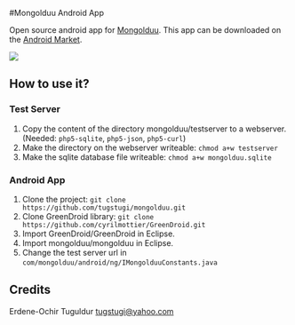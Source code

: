 #Mongolduu Android App

Open source android app for [Mongolduu](http://www.mongolduu.com/). This app can be downloaded on the [Android Market](https://market.android.com/details?id=com.mongolduu.android.ng).

[![](http://1.bp.blogspot.com/-mmUPvDciJPU/TqB-DSfLJuI/AAAAAAAAAE0/wbJbX80tcnc/s1600/mongolduu.png)](http://1.bp.blogspot.com/-mmUPvDciJPU/TqB-DSfLJuI/AAAAAAAAAE0/wbJbX80tcnc/s1600/mongolduu.png)

## How to use it?

### Test Server
1. Copy the content of the directory mongolduu/testserver to a webserver. (Needed: `php5-sqlite`, `php5-json`, `php5-curl`)
2. Make the directory on the webserver writeable: `chmod a+w testserver`
3. Make the sqlite database file writeable: `chmod a+w mongolduu.sqlite`

### Android App
1. Clone the project: `git clone https://github.com/tugstugi/mongolduu.git`
2. Clone GreenDroid library: `git clone https://github.com/cyrilmottier/GreenDroid.git`
3. Import GreenDroid/GreenDroid in Eclipse.
4. Import mongolduu/mongolduu in Eclipse.
5. Change the test server url in `com/mongolduu/android/ng/IMongolduuConstants.java`

## Credits
Erdene-Ochir Tuguldur <tugstugi@yahoo.com>